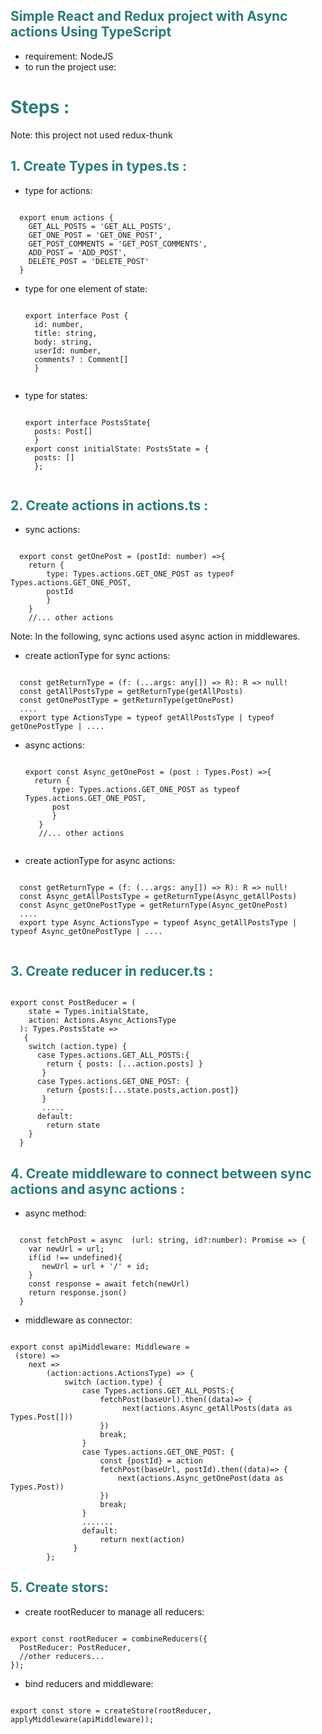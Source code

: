 ## <span style="color:#2c7a78">Simple React and Redux project with Async actions Using TypeScript <span>

- requirement: NodeJS
- to run the project use:


# <span style="color:#2c7a78">Steps : <span>
  Note: this project not used redux-thunk
## <span style="color:#2c7a78">1. Create Types in types.ts : <span>
  - type for actions:
  <pre><code> 
  export enum actions {
    GET_ALL_POSTS = 'GET_ALL_POSTS',
    GET_ONE_POST = 'GET_ONE_POST',
    GET_POST_COMMENTS = 'GET_POST_COMMENTS',
    ADD_POST = 'ADD_POST',
    DELETE_POST = 'DELETE_POST' 
  }
</code></pre>
- type for one element of state:
  <pre><code> 
  export interface Post {
    id: number,
    title: string,
    body: string,
    userId: number,
    comments? : Comment[]
    }
    </code></pre>
- type for states:
  <pre><code> 
  export interface PostsState{    
    posts: Post[]
    }
  export const initialState: PostsState = {
    posts: []
    };
    </code></pre>
## <span style="color:#2c7a78">2. Create actions in actions.ts : <span>
  - sync actions:
  <pre><code> 
  export const getOnePost = (postId: number) =>{
    return { 
        type: Types.actions.GET_ONE_POST as typeof Types.actions.GET_ONE_POST,
        postId 
        }
    }
    //... other actions
</code></pre>
  Note: In the following, sync actions used async action in middlewares.
 - create actionType for sync actions:
  <pre><code> 
  const getReturnType = <R>(f: (...args: any[]) => R): R => null!
  const getAllPostsType = getReturnType(getAllPosts)
  const getOnePostType = getReturnType(getOnePost)
  ....
  export type ActionsType = typeof getAllPostsType | typeof getOnePostType | ....
</code></pre>
- async actions:
  <pre><code> 
  export const Async_getOnePost = (post : Types.Post) =>{
    return { 
        type: Types.actions.GET_ONE_POST as typeof Types.actions.GET_ONE_POST,
        post
        }
     }
     //... other actions
     </code></pre>
 - create actionType for async actions:
  <pre><code> 
  const getReturnType = <R>(f: (...args: any[]) => R): R => null!
  const Async_getAllPostsType = getReturnType(Async_getAllPosts)
  const Async_getOnePostType = getReturnType(Async_getOnePost)
  ....
  export type Async_ActionsType = typeof Async_getAllPostsType | typeof Async_getOnePostType | ....
  </code></pre>
## <span style="color:#2c7a78">3. Create reducer in reducer.ts : <span>
<pre><code> 
export const PostReducer = (
    state = Types.initialState,
    action: Actions.Async_ActionsType
  ): Types.PostsState =>
   {
    switch (action.type) {
      case Types.actions.GET_ALL_POSTS:{
        return { posts: [...action.posts] }
       }
      case Types.actions.GET_ONE_POST: {
        return {posts:[...state.posts,action.post]}
       }
       .....
      default:
        return state
    }
  }
</code></pre>
## <span style="color:#2c7a78">4. Create middleware to connect between sync actions and async actions : <span>
 - async method:
  <pre><code> 
  const fetchPost = async  (url: string, id?:number): Promise<Types.Post | Types.Post[]> => {
    var newUrl = url;
    if(id !== undefined){
       newUrl = url + '/' + id;
    }
    const response = await fetch(newUrl)
    return response.json()
  }
</code></pre>
- middleware as connector:
<pre><code> 
export const apiMiddleware: Middleware =
 (store) => 
    next => 
        (action:actions.ActionsType) => {
            switch (action.type) {
                case Types.actions.GET_ALL_POSTS:{
                    fetchPost(baseUrl).then((data)=> {
                         next(actions.Async_getAllPosts(data as Types.Post[]))
                    })
                    break;
                }
                case Types.actions.GET_ONE_POST: {
                    const {postId} = action
                    fetchPost(baseUrl, postId).then((data)=> {
                        next(actions.Async_getOnePost(data as Types.Post))
                    })
                    break;
                }
                .......
                default:
                    return next(action)
              }      
        };
</code></pre>
## <span style="color:#2c7a78">5. Create stors: <span>
- create rootReducer to manage all reducers: 
<pre><code> 
export const rootReducer = combineReducers({
  PostReducer: PostReducer,
  //other reducers...
});
</code></pre>
- bind reducers and middleware: 
<pre><code> 
export const store = createStore(rootReducer, applyMiddleware(apiMiddleware));
</code></pre>

